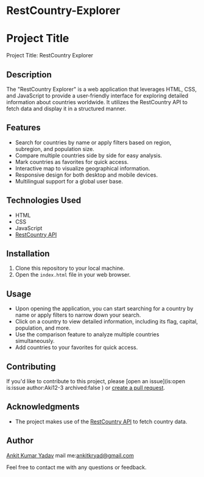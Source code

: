 # RestCountry-Explorer
# Project Title

Project Title: RestCountry Explorer

## Description

The "RestCountry Explorer" is a web application that leverages HTML, CSS, and JavaScript to provide a user-friendly interface for exploring detailed information about countries worldwide. It utilizes the RestCountry API to fetch data and display it in a structured manner.

## Features

- Search for countries by name or apply filters based on region, subregion, and population size.
- Compare multiple countries side by side for easy analysis.
- Mark countries as favorites for quick access.
- Interactive map to visualize geographical information.
- Responsive design for both desktop and mobile devices.
- Multilingual support for a global user base.

## Technologies Used

- HTML
- CSS
- JavaScript
- [RestCountry API](https://restcountries.com/)

## Installation

1. Clone this repository to your local machine.
2. Open the `index.html` file in your web browser.

## Usage

- Upon opening the application, you can start searching for a country by name or apply filters to narrow down your search.
- Click on a country to view detailed information, including its flag, capital, population, and more.
- Use the comparison feature to analyze multiple countries simultaneously.
- Add countries to your favorites for quick access.

 
## Contributing

If you'd like to contribute to this project, please [open an issue](is:open is:issue author:Aki12-3 archived:false ) or [create a pull request](https://github.com/Aki12-3/RestCountry/pulls).

 
## Acknowledgments

- The project makes use of the [RestCountry API]("https://restcountries.com/v3.1/name/") to fetch country data.

## Author

[Ankit Kumar Yadav](https://github.com/Aki12-3)
mail me:ankitkryad@gmail.com

Feel free to contact me with any questions or feedback.

 
